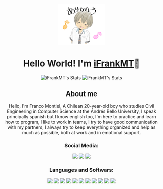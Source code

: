 <div align="center">
    <img src="./test.png" width="150px"/>
    <h1>
        Hello World! I'm <a href="https://github.com/iFrankMT">iFrankMT</a>👾
    </h1>
</div>
<div align="center">
    <img alt="iFrankMT's Stats" src="https://github-readme-stats.vercel.app/api?username=iFrankMT&count_private=true&theme=dark&hide_border=true&show_icons=true&locale=en" align="center" height="165px"/>
    <img alt="iFrankMT's Stats" src="https://github-readme-stats.vercel.app/api/top-langs/?username=iFrankMT&hide=html&theme=dark&hide_border=true&layout=compact" align="center" height="165px"/>
</div>
<div align="center">
    <h2>
        About me
    </h2>
    <p>
        Hello, I'm Franco Montiel, A Chilean 20-year-old boy who studies Civil Engineering in Computer Science at the Andrés Bello University, I speak principally spanish but I know english too, I'm here to practice and learn how to program, I like to work in teams, I try to have good communication with my partners, I always try to keep everything organized and help as much as possible, both at work and in emotional support.
    </p>
</div>

<div align="center">
    <h3 align="center">Social Media:</h3>
    <a href="https://www.instagram.com/ifrankmt/" target="_blank"><img src="https://img.icons8.com/doodle/48/000000/instagram--v1.png"/></a>
    <a href="https://twitter.com/iFrankMT" target="_blank"><img src="https://img.icons8.com/doodle/48/000000/twitter-circled.png"/></a>
    <a href="mailto:f.montielescrate@uandresbello.edu"><img src="https://img.icons8.com/doodle/48/000000/microsoft-outlook-2019.png"/></a>
</div>
 <div align="center">
    <h3 align="center">Languages and Softwars:</h3>
    <img src="https://img.icons8.com/color/64/000000/python.png"/>
    <img src="https://img.icons8.com/color/64/000000/c-programming.png"/>
    <img src="https://img.icons8.com/color/64/000000/html-5--v1.png"/>
    <img src="https://img.icons8.com/color/64/000000/css3.png"/>
    <img src="https://img.icons8.com/color/64/000000/javascript.png"/>
    <img src="https://img.icons8.com/color/64/000000/java-coffee-cup-logo.png"/>
    <img src="https://img.icons8.com/color/64/000000/mysql-logo.png"/>
    <img src="https://img.icons8.com/color/64/000000/linux.png"/>
    <img src="https://img.icons8.com/fluent/64/000000/github.png"/>
    <img src="https://img.icons8.com/color/64/000000/office-365.png"/>
    <img src="https://img.icons8.com/color/48/000000/visual-studio-code-2019.png"/>
 </div>
